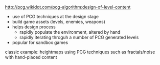 http://pcg.wikidot.com/pcg-algorithm:design-of-level-content

* use of PCG techniques at the design stage
* build game assets (levels, enemies, weapons)
* helps design process
  * rapidly populate the environment, altered by hand
  * rapidly iterating throguh a number of PCG generated levels
* popular for sandbox games

classic example: heightmaps using PCG techniques such as fractals/noise with hand-placed content
